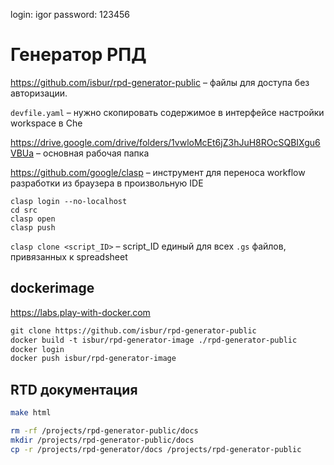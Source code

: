 login: igor
password: 123456

# Генератор РПД

https://github.com/isbur/rpd-generator-public – файлы для доступа без авторизации.

`devfile.yaml` – нужно скопировать содержимое в интерфейсе настройки workspace в Che

https://drive.google.com/drive/folders/1vwloMcEt6jZ3hJuH8ROcSQBIXgu6VBUa – основная рабочая папка

https://github.com/google/clasp – инструмент для переноса workflow разработки из браузера в произвольную IDE

```
clasp login --no-localhost
cd src
clasp open
clasp push
```

`clasp clone <script_ID>` – script_ID единый для всех `.gs` файлов, привязанных к spreadsheet

## dockerimage

https://labs.play-with-docker.com

``` dockerfile
git clone https://github.com/isbur/rpd-generator-public
docker build -t isbur/rpd-generator-image ./rpd-generator-public
docker login
docker push isbur/rpd-generator-image
```
## RTD документация

``` bash
make html

rm -rf /projects/rpd-generator-public/docs
mkdir /projects/rpd-generator-public/docs
cp -r /projects/rpd-generator/docs /projects/rpd-generator-public
```
